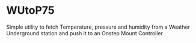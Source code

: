 # WUtoP75
Simple utility to fetch Temperature, pressure and humidity from a Weather Underground station and push it to an Onstep Mount Controller
